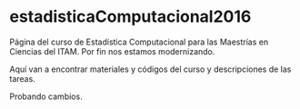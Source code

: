 # estadisticaComputacional2016
Página del curso de Estadística Computacional para las Maestrías en Ciencias del ITAM.
Por fin nos estamos modernizando.

Aquí van a encontrar materiales y códigos del curso y descripciones de las tareas.

Probando cambios.
